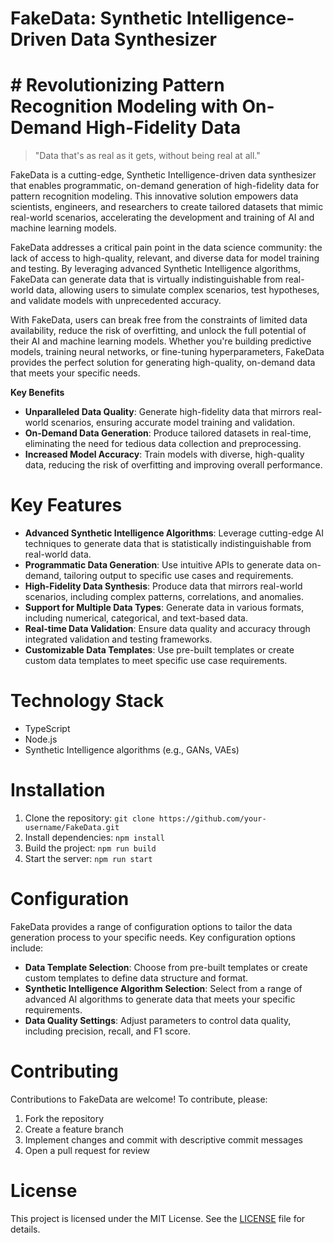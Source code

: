 <!-- FakeData_20250809233426_5844 -->

# FakeData: Synthetic Intelligence-Driven Data Synthesizer
# # Revolutionizing Pattern Recognition Modeling with On-Demand High-Fidelity Data

> "Data that's as real as it gets, without being real at all."

FakeData is a cutting-edge, Synthetic Intelligence-driven data synthesizer that enables programmatic, on-demand generation of high-fidelity data for pattern recognition modeling. This innovative solution empowers data scientists, engineers, and researchers to create tailored datasets that mimic real-world scenarios, accelerating the development and training of AI and machine learning models.

FakeData addresses a critical pain point in the data science community: the lack of access to high-quality, relevant, and diverse data for model training and testing. By leveraging advanced Synthetic Intelligence algorithms, FakeData can generate data that is virtually indistinguishable from real-world data, allowing users to simulate complex scenarios, test hypotheses, and validate models with unprecedented accuracy.

With FakeData, users can break free from the constraints of limited data availability, reduce the risk of overfitting, and unlock the full potential of their AI and machine learning models. Whether you're building predictive models, training neural networks, or fine-tuning hyperparameters, FakeData provides the perfect solution for generating high-quality, on-demand data that meets your specific needs.

**Key Benefits**

* **Unparalleled Data Quality**: Generate high-fidelity data that mirrors real-world scenarios, ensuring accurate model training and validation.
* **On-Demand Data Generation**: Produce tailored datasets in real-time, eliminating the need for tedious data collection and preprocessing.
* **Increased Model Accuracy**: Train models with diverse, high-quality data, reducing the risk of overfitting and improving overall performance.

# Key Features

* **Advanced Synthetic Intelligence Algorithms**: Leverage cutting-edge AI techniques to generate data that is statistically indistinguishable from real-world data.
* **Programmatic Data Generation**: Use intuitive APIs to generate data on-demand, tailoring output to specific use cases and requirements.
* **High-Fidelity Data Synthesis**: Produce data that mirrors real-world scenarios, including complex patterns, correlations, and anomalies.
* **Support for Multiple Data Types**: Generate data in various formats, including numerical, categorical, and text-based data.
* **Real-time Data Validation**: Ensure data quality and accuracy through integrated validation and testing frameworks.
* **Customizable Data Templates**: Use pre-built templates or create custom data templates to meet specific use case requirements.

# Technology Stack

* TypeScript
* Node.js
* Synthetic Intelligence algorithms (e.g., GANs, VAEs)

# Installation

1. Clone the repository: `git clone https://github.com/your-username/FakeData.git`
2. Install dependencies: `npm install`
3. Build the project: `npm run build`
4. Start the server: `npm run start`

# Configuration

FakeData provides a range of configuration options to tailor the data generation process to your specific needs. Key configuration options include:

* **Data Template Selection**: Choose from pre-built templates or create custom templates to define data structure and format.
* **Synthetic Intelligence Algorithm Selection**: Select from a range of advanced AI algorithms to generate data that meets your specific requirements.
* **Data Quality Settings**: Adjust parameters to control data quality, including precision, recall, and F1 score.

# Contributing

Contributions to FakeData are welcome! To contribute, please:

1. Fork the repository
2. Create a feature branch
3. Implement changes and commit with descriptive commit messages
4. Open a pull request for review

# License

This project is licensed under the MIT License. See the [LICENSE](https://github.com/your-username/FakeData/blob/master/LICENSE) file for details.